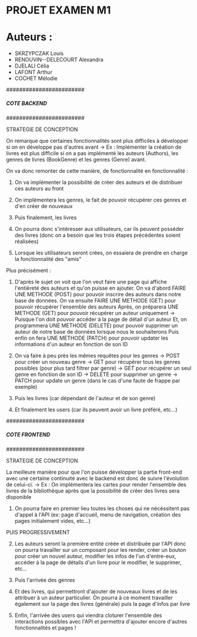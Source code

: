# PROJET EXAMEN M1 

# Auteurs : 
- SKRZYPCZAK Louis
- RENOUVIN--DELECOURT Alexandra
- DJELALI Célia
- LAFONT Arthur
- COCHET Mélodie

######################## 
##### COTE BACKEND #####
########################

STRATEGIE DE CONCEPTION

On remarque que certaines fonctionnalités sont plus difficiles à développer si on en développe pas d'autres avant
-> Ex : Implémenter la création de livres est plus difficile si on a pas implémenté les auteurs (Authors), les genres de livres (BookGenre) et les genres (Genre) avant.

On va donc remonter de cette manière, de fonctionnalité en fonctionnalité : 
1. On va implémenter la possibilité de créer des auteurs et de distribuer ces auteurs au front
2. On implémentera les genres, le fait de pouvoir récupérer ces genres et d'en créer de nouveaux
3. Puis finalement, les livres

4. On pourra donc s'intéresser aux utilisateurs, car ils peuvent posséder des livres (donc on a besoin que les trois étapes précédentes soient réalisées)
5. Lorsque les utilisateurs seront crées, on essaiera de prendre en charge la fonctionnalité des "amis"


Plus précisément : 
1. D'après le sujet on voit que l'on veut faire une page qui affiche l'entièreté des auteurs et qu'on puisse en ajouter.
   On va d'abord FAIRE UNE METHODE (POST) pour pouvoir inscrire des auteurs dans notre base de données.
   On va ensuite FAIRE UNE METHODE (GET) pour pouvoir récupérer l'ensemble des auteurs
   Après, on préparera UNE METHODE (GET) pour pouvoir récupérer un auteur uniquement -> Puisque l'on doit pouvoir accéder à la page de détail d'un auteur
   Et, on programmera UNE METHODE (DELETE) pour pouvoir supprimer un auteur de notre base de données lorsque nous le souhaiterons
   Puis enfin on fera UNE METHODE (PATCH) pour pouvoir updater les informations d'un auteur en fonction de son ID

2. On va faire à peu près les mêmes requêtes pour les genres
   -> POST pour créer un nouveau genre
   -> GET pour récupérer tous les genres possibles (pour plus tard filtrer par genre)
   -> GET pour récupérer un seul genre en fonction de son ID
   -> DELETE pour supprimer un genre
   -> PATCH pour update un genre (dans le cas d'une faute de frappe par exemple)

3. Puis les livres (car dépendant de l'auteur et de son genre)

4. Et finalement les users (car ils peuvent avoir un livre préféré, etc...)


######################## 
##### COTE FRONTEND ####
########################

STRATEGIE DE CONCEPTION

La meilleure manière pour que l'on puisse développer la partie front-end avec une certaine continuité avec le backend est donc de suivre l'évolution de celui-ci.
-> Ex : On implémentera les cartes pour render l'ensemble des livres de la bibliothèque après que la possibilité de créer des livres sera disponible

1. On pourra faire en premier lieu toutes les choses qui ne nécéssitent pas d'appel à l'API (ex: page d'accueil, menu de navigation, création des pages initialement vides, etc...)

PUIS PROGRESSIVEMENT

2. Les auteurs seront la première entité créée et distribuée par l'API donc on pourra travailler sur un composant pour les render, créer un bouton pour créer un nouvel auteur, modifier les infos de l'un d'entre-eux, accéder à la page de détails d'un livre pour le modifier, le supprimer, etc...

3. Puis l'arrivée des genres 

4. Et des livres, qui permettront d'ajouter de nouveaux livres et de les attribuer à un auteur particulier. On pourra à ce moment travailler également sur la page des livres (générale) puis la page d'infos par livre

5. Enfin, l'arrivée des users qui viendra cloturer l'ensemble des interactions possibles avec l'API et permettra d'ajouter encore d'autres fonctionnalités et pages !

